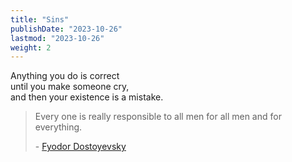```yaml
---
title: "Sins"
publishDate: "2023-10-26"
lastmod: "2023-10-26"
weight: 2
---
```


Anything you do is correct<br/>
until you make someone cry,<br/>
and then your existence is a mistake.<br/>

> Every one is really responsible to all men for all men and for everything.
>
> \- [Fyodor Dostoyevsky](https://www.goodreads.com/quotes/426886-every-one-is-really-responsible-to-all-men-for-all)
